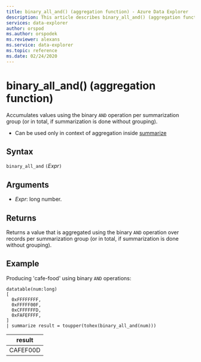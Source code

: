 ```yaml
---
title: binary_all_and() (aggregation function) - Azure Data Explorer
description: This article describes binary_all_and() (aggregation function) in Azure Data Explorer.
services: data-explorer
author: orspod
ms.author: orspodek
ms.reviewer: alexans
ms.service: data-explorer
ms.topic: reference
ms.date: 02/24/2020
---
```

# binary_all_and() (aggregation function)

Accumulates values using the binary `AND` operation per summarization group (or in total, if summarization is done without grouping).

* Can be used only in context of aggregation inside [summarize](summarizeoperator.md)

## Syntax

`binary_all_and` `(`*Expr*`)`

## Arguments

* *Expr*: long number.

## Returns

Returns a value that is aggregated using the binary `AND` operation over records per summarization group (or in total, if summarization is done without grouping).

## Example

Producing 'cafe-food' using binary `AND` operations:

<!-- csl: https://help.kusto.windows.net/Samples -->
```kusto
datatable(num:long)
[
  0xFFFFFFFF, 
  0xFFFFF00F,
  0xCFFFFFFD,
  0xFAFEFFFF,
]
| summarize result = toupper(tohex(binary_all_and(num)))
```

|result|
|---|
|CAFEF00D|
